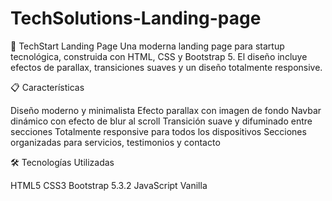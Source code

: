 # TechSolutions-Landing-page
🚀 TechStart Landing Page
Una moderna landing page para startup tecnológica, construida con HTML, CSS y Bootstrap 5. El diseño incluye efectos de parallax, transiciones suaves y un diseño totalmente responsive.

📋 Características

Diseño moderno y minimalista
Efecto parallax con imagen de fondo
Navbar dinámico con efecto de blur al scroll
Transición suave y difuminado entre secciones
Totalmente responsive para todos los dispositivos
Secciones organizadas para servicios, testimonios y contacto

🛠️ Tecnologías Utilizadas

HTML5
CSS3
Bootstrap 5.3.2
JavaScript Vanilla
